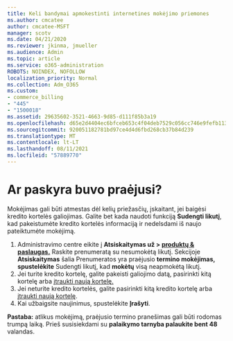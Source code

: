 ```yaml
---
title: Keli bandymai apmokestinti internetines mokėjimo priemones
ms.author: cmcatee
author: cmcatee-MSFT
manager: scotv
ms.date: 04/21/2020
ms.reviewer: jkinma, jmueller
ms.audience: Admin
ms.topic: article
ms.service: o365-administration
ROBOTS: NOINDEX, NOFOLLOW
localization_priority: Normal
ms.collection: Adm_O365
ms.custom:
- commerce_billing
- "445"
- "1500018"
ms.assetid: 29635602-3521-4663-9d85-d111f85b3a19
ms.openlocfilehash: d65e2d4404ec6bfceb653c4f04deb7529c056cc746e9fefb113cdc1fd16261b1
ms.sourcegitcommit: 920051182781bd97ce4d4d6fbd268cb37b84d239
ms.translationtype: MT
ms.contentlocale: lt-LT
ms.lasthandoff: 08/11/2021
ms.locfileid: "57889770"
---
```

# <a name="past-due-account"></a>Ar paskyra buvo praėjusi?

Mokėjimas gali būti atmestas dėl kelių priežasčių, įskaitant, jei baigėsi kredito kortelės galiojimas. Galite bet kada naudoti funkciją **Sudengti likutį**, kad pakeistumėte kredito kortelės informaciją ir nedelsdami iš naujo pateiktumėte mokėjimą.

1. Administravimo centre eikite į **Atsiskaitymas už > [produktų & paslaugas.](https://go.microsoft.com/fwlink/p/?linkid=842054)**
Raskite prenumeratą su nesumokėtą likutį. Sekcijoje **Atsiskaitymas** šalia Prenumeratos yra praėjusio **termino mokėjimas, spustelėkite** Sudengti likutį, kad **mokėtų** visą neapmokėtą likutį.
2. Jei turite kredito kortelę, galite pakeisti galiojimo datą, pasirinkti kitą kortelę arba [įtraukti naują kortelę.](https://docs.microsoft.com/microsoft-365/commerce/billing-and-payments/manage-payment-methods)
3. Jei neturite kredito kortelės, galite pasirinkti kitą kredito kortelę arba [įtraukti naują kortelę](https://docs.microsoft.com/microsoft-365/commerce/billing-and-payments/manage-payment-methods).
4. Kai užbaigsite naujinimus, spustelėkite **Įrašyti**.

**Pastaba:** atlikus mokėjimą, praėjusio termino pranešimas gali būti rodomas trumpą laiką. Prieš susisiekdami su **palaikymo tarnyba palaukite bent 48** valandas.

